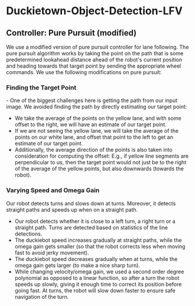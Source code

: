 <h1>Duckietown-Object-Detection-LFV</h1>

<h2>Controller: Pure Pursuit (modified)</h2>
We use a modified version of pure pursuit controller for lane following. The pure pursuit algorithm works by taking the point on the path that is some predetermined lookahead distance ahead of the robot's current position and heading towards that target point by sending the appropriate wheel commands. We use the following modifications on pure pursuit:
<h3>Finding the Target Point</h3>
- One of the biggest challenges here is getting the path from our input image. We avoided finding the path by directly estimating our target point:
<ul>
  <li>We take the average of the points on the yellow lane, and with some offset to the right, we will have an estimate of our target point.</li>
  <li>If we are not seeing the yellow lane, we will take the average of the points on our white lane, and offset that point to the left to get an estimate of our target point.</li>
  <li>Additionally, the average direction of the points is also taken into consideration for computing the offset: E.g., if yellow line segments are perpendicular to us, then the target point would not just be to the right of the average of the yellow points, but also downwards (towards the robot).</li>
</ul>

<h3>Varying Speed and Omega Gain</h3>
Our robot detects turns and slows down at turns. Moreover, it detects straight paths and speeds up when on a straight path.
<ul>
  <li>Our robot detects whether it is close to a left turn, a right turn or a straight path. Turns are detected based on statistics of the line detections.</li>
  <li> The duckiebot speed increases gradually at straight paths, while the omega gain gets smaller (so that the robot corrects less when moving fast to avoid jerky movement).</li>
  <li> The duckiebot speed decreases gradually when at turns, while the omega gain gets larger (to make a nice sharp turn).</li>
  <li> While changing velocity/omega gain, we used a second order degree polynomial as opposed to a linear function, so after a turn the robot speeds up slowly, giving it enough time to correct its position before going fast. At turns, the robot will slow down faster to ensure safe navigation of the turn.</li>
</ul>
